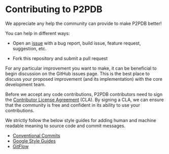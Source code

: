 # Contributing to P2PDB

We appreciate any help the community can provide to make P2PDB better!

You can help in different ways:

* Open an [issue](https://github.com/DSLAM-UMD/P2PDB/issues) with a
  bug report, build issue, feature request, suggestion, etc.

* Fork this repository and submit a pull request

For any particular improvement you want to make, it can be beneficial to
begin discussion on the GitHub issues page. This is the best place to
discuss your proposed improvement (and its implementation) with the core
development team.

Before we accept any code contributions, P2PDB contributors need to
sign the [Contributor License Agreement](https://cla-assistant.io/DSLAM-UMD/P2PDB) (CLA). By signing a CLA, we can
ensure that the community is free and confident in its ability to use your
contributions.

We strictly follow the below style guides for adding human and machine readable meaning to source code and commit messages.

- [Conventional Commits](https://www.conventionalcommits.org/en/v1.0.0/)
- [Google Style Guides](http://google.github.io/styleguide/)
- [GitFlow](https://datasift.github.io/gitflow/IntroducingGitFlow.html)

